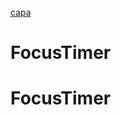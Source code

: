 [capa](https://drive.google.com/file/d/1ocq8ddYUvVh6dGm9z8AIbWZPdOZeJrZP/view?usp=sharing)
# FocusTimer
# FocusTimer
